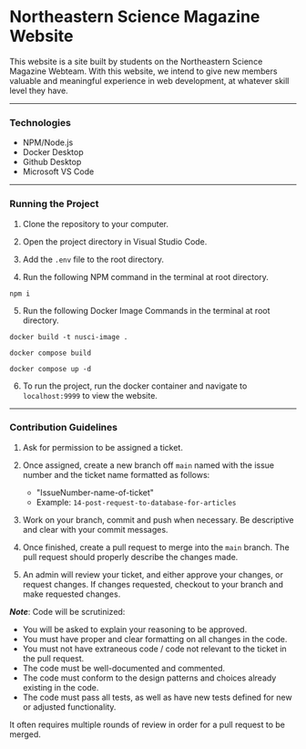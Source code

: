 # Northeastern Science Magazine Website

This website is a site built by students on the Northeastern Science Magazine Webteam. With this website, we intend to give new members valuable and meaningful experience in web development, at whatever skill level they have. 

<hr>

### Technologies

- NPM/Node.js
- Docker Desktop
- Github Desktop
- Microsoft VS Code

<hr>

### Running the Project

1. Clone the repository to your computer.

2. Open the project directory in Visual Studio Code.

3. Add the ```.env``` file to the root directory.

5. Run the following NPM command in the terminal at root directory.

```properties
npm i
```

5. Run the following Docker Image Commands in the terminal at root directory.

```properties
docker build -t nusci-image .
```

```properties
docker compose build
```

```properties
docker compose up -d
```

6. To run the project, run the docker container and navigate to ```localhost:9999``` to view the website.

<hr>

### Contribution Guidelines

1. Ask for permission to be assigned a ticket.

2. Once assigned, create a new branch off ```main``` named with the issue number and the ticket name formatted as follows:

    - "IssueNumber-name-of-ticket"
    -  Example: ```14-post-request-to-database-for-articles```
    
3. Work on your branch, commit and push when necessary. Be descriptive and clear with your commit messages.

4. Once finished, create a pull request to merge into the ```main``` branch. The pull request should properly describe the changes made.

5. An admin will review your ticket, and either approve your changes, or request changes. If changes requested, checkout to your branch and make requested changes.

***Note***: Code will be scrutinized:
- You will be asked to explain your reasoning to be approved.
- You must have proper and clear formatting on all changes in the code.
- You must not have extraneous code / code not relevant to the ticket in the pull request.
- The code must be well-documented and commented.
- The code must conform to the design patterns and choices already existing in the code.
- The code must pass all tests, as well as have new tests defined for new or adjusted functionality.

It often requires multiple rounds of review in order for a pull request to be merged. 
